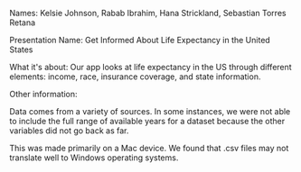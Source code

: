 Names: Kelsie Johnson, Rabab Ibrahim, Hana Strickland, Sebastian Torres Retana

Presentation Name: Get Informed About Life Expectancy in the United States

What it's about:
Our app looks at life expectancy in the US through different elements: income, race, insurance coverage, and state information.


Other information:

Data comes from a variety of sources. In some instances, we were not able to include the full range of available years for a dataset because the other variables did not go back as far.

This was made primarily on a Mac device. We found that .csv files may not translate well to Windows operating systems.

